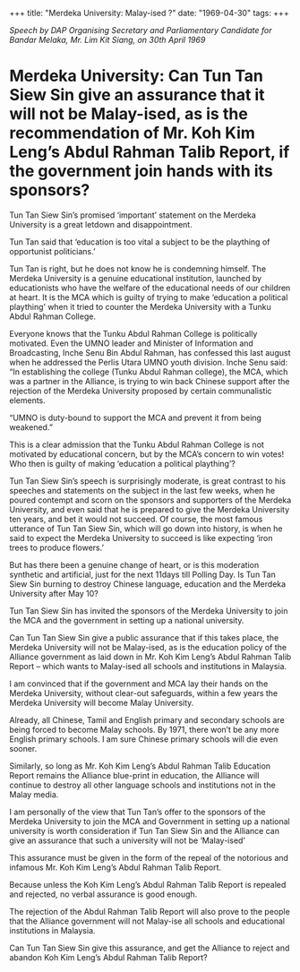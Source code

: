 +++ 
title: "Merdeka University: Malay-ised ?"
date: "1969-04-30"
tags:
+++

_Speech by DAP Organising Secretary and Parliamentary Candidate for Bandar Melaka, Mr. Lim Kit Siang, on 30th April 1969_

# Merdeka University: Can Tun Tan Siew Sin give an assurance that it will not be Malay-ised, as is the recommendation of Mr. Koh Kim Leng’s Abdul Rahman Talib Report, if the government join hands with its sponsors?
	
Tun Tan Siew Sin’s promised ‘important’ statement on the Merdeka University is a great letdown and disappointment.
	
Tun Tan said that ‘education is too vital a subject to be the plaything of opportunist politicians.’
	
Tun Tan is right, but he does not know he is condemning himself. The Merdeka University is a genuine educational institution, launched by educationists who have the welfare of the educational needs of our children at heart. It is the MCA which is guilty of trying to make ‘education a political plaything’ when it tried to counter the Merdeka University with a Tunku Abdul Rahman College.</u>
	
Everyone knows that the Tunku Abdul Rahman College is politically motivated. Even the UMNO leader and Minister of Information and Broadcasting, Inche Senu Bin Abdul Rahman, has confessed this last august when he addressed the Perlis Utara UMNO youth division. Inche Senu said: “In establishing the college (Tunku Abdul Rahman college), the MCA, which was a partner in the Alliance, is trying to win back Chinese support after the rejection of the Merdeka University proposed by certain communalistic elements.
	
“UMNO is duty-bound to support the MCA and prevent it from being weakened.”
	
This is a clear admission that the Tunku Abdul Rahman College is not motivated by educational concern, but by the MCA’s concern to win votes! Who then is guilty of making ‘education a political plaything’?
	
Tun Tan Siew Sin’s speech is surprisingly moderate, is great contrast to his speeches and statements on the subject in the last few weeks, when he poured contempt and scorn on the sponsors and supporters of the Merdeka University, and even said that he is prepared to give the Merdeka University ten years, and bet it would not succeed. Of course, the most famous utterance of Tun Tan Siew Sin, which will go down into history, is when he said to expect the Merdeka University to succeed is like expecting ‘iron trees to produce flowers.’
	
But has there been a genuine change of heart, or is this moderation synthetic and artificial, just for the next 11days till Polling Day. Is Tun Tan Siew Sin burning to destroy Chinese language, education and the Merdeka University after May 10?
	
Tun Tan Siew Sin has invited the sponsors of the Merdeka University to join the MCA and the government in setting up a national university.
	
Can Tun Tan Siew Sin give a public assurance that if this takes place, the Merdeka University will not be Malay-ised, as is the education policy of the Alliance government as laid down in Mr. Koh Kim Leng’s Abdul Rahman Talib Report – which wants to Malay-ised all schools and institutions in Malaysia.
	
I am convinced that if the government and MCA lay their hands on the Merdeka University, without clear-out safeguards, within a few years the Merdeka University will become Malay University.
	
Already, all Chinese, Tamil and English primary and secondary schools are being forced to become Malay schools. By 1971, there won’t be any more English primary schools. I am sure Chinese primary schools will die even sooner.
	
Similarly, so long as Mr. Koh Kim Leng’s Abdul Rahman Talib Education Report remains the Alliance blue-print in education, the Alliance will continue to destroy all other language schools and institutions not in the Malay media.
	
I am personally of the view that Tun Tan’s offer to the sponsors of the Merdeka University to join the MCA and Government in setting up a national university is worth consideration if Tun Tan Siew Sin and the Alliance can give an assurance that such a university will not be ‘Malay-ised’
	
This assurance must be given in the form of the repeal of the notorious and infamous Mr. Koh Kim Leng’s Abdul Rahman Talib Report.
	
Because unless the Koh Kim Leng’s Abdul Rahman Talib Report is repealed and rejected, no verbal assurance is good enough.
	
The rejection of the Abdul Rahman Talib Report will also prove to the people that the Alliance government will not Malay-ise all schools and educational institutions in Malaysia.
	
Can Tun Tan Siew Sin give this assurance, and get the Alliance to reject and abandon Koh Kim Leng’s Abdul Rahman Talib Report? 
